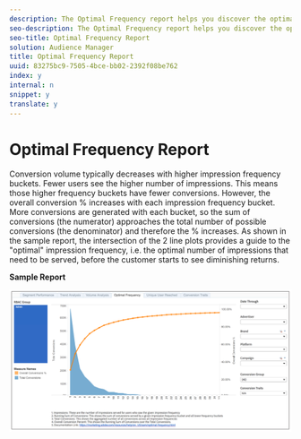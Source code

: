 ```yaml
---
description: The Optimal Frequency report helps you discover the optimal balance between the number of served impressions and conversions. It allows you to adjust the number of impressions you would want to display before starting to see diminishing returns.
seo-description: The Optimal Frequency report helps you discover the optimal balance between the number of served impressions and conversions. It allows you to adjust the number of impressions you would want to display before starting to see diminishing returns.
seo-title: Optimal Frequency Report
solution: Audience Manager
title: Optimal Frequency Report
uuid: 83275bc9-7505-4bce-bb02-2392f08be762
index: y
internal: n
snippet: y
translate: y
---
```


# Optimal Frequency Report



Conversion volume typically decreases with higher impression frequency buckets. Fewer users see the higher number of impressions. This means those higher frequency buckets have fewer conversions. However, the overall conversion % increases with each impression frequency bucket. More conversions are generated with each bucket, so the sum of conversions (the numerator) approaches the total number of possible conversions (the denominator) and therefore the % increases. As shown in the sample report, the intersection of the 2 line plots provides a guide to the "optimal" impression frequency, i.e. the optimal number of impressions that need to be served, before the customer starts to see diminishing returns. 

**Sample Report** 

![](assets/optimal-frequency.png) 
